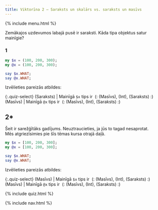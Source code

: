 ```yaml
---
title: Viktorīna 2 — Saraksts un skalārs vs. saraksts un masīvs
---
```


{% include menu.html %}

Zemākajos uzdevumos labajā pusē ir saraksti. Kāda tipa objektus satur mainīgie?

### 1

```raku
my $x = (100, 200, 300);
my @x = (100, 200, 300);

say $x.WHAT;
say @x.WHAT;
```

Izvēlieties pareizās atbildes:

{:.quiz-select}
(Saraksts) | Mainīgā `$x` tips ir&nbsp; (: (Masīvs), (Int), (Saraksts) :)
(Masīvs) | Mainīgā `@x` tips ir&nbsp; (: (Masīvs), (Int), (Saraksts) :)

## 2*

Šeit ir sarežģītāks gadījums. Neuztraucieties, ja jūs to tagad nesaprotat. Mēs atgriezīsimies pie šīs tēmas kursa otrajā daļā.

```raku
my $x = [100, 200, 300];
my @x = [100, 200, 300];

say $x.WHAT;
say @x.WHAT;
```

Izvēlieties pareizās atbildes:

{:.quiz-select}
(Masīvs) | Mainīgā `$x` tips ir&nbsp; (: (Masīvs), (Int), (Saraksts) :)
(Masīvs) | Mainīgā `@x` tips ir&nbsp; (: (Masīvs), (Int), (Saraksts) :)

{% include quiz.html %}

{% include nav.html %}